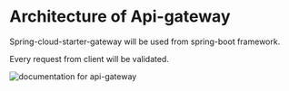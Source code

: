 # Architecture of Api-gateway

Spring-cloud-starter-gateway will be used from spring-boot framework.

Every request from client will be validated.

![documentation for api-gateway](./apigateway_architecture.png)
